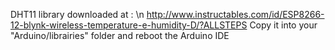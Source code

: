 DHT11 library downloaded at : \n
http://www.instructables.com/id/ESP8266-12-blynk-wireless-temperature-e-humidity-D/?ALLSTEPS
Copy it into your "Arduino/librairies" folder and reboot the Arduino IDE
